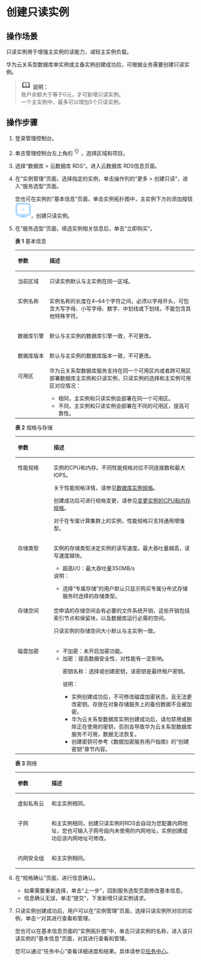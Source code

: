 # 创建只读实例<a name="rds_add_read_replica_pg"></a>

## 操作场景<a name="s9f95e14048064f63a1d9be0c9f685f07"></a>

只读实例用于增强主实例的读能力，减轻主实例负载。

华为云关系型数据库单实例或主备实例创建成功后，可根据业务需要创建只读实例。

>![](public_sys-resources/icon-note.gif) **说明：**   
>账户余额大于等于0元，才可新增只读实例。  
>一个主实例中，最多可以增加5个只读实例。  

## 操作步骤<a name="s738501c07aa4426eaeea764d9297251d"></a>

1.  登录管理控制台。
2.  单击管理控制台左上角的![](figures/Region灰色图标.png)，选择区域和项目。
3.  选择“数据库  \>  云数据库 RDS“。进入云数据库 RDS信息页面。
4.  在“实例管理“页面，选择指定的实例，单击操作列的“更多 \> 创建只读”，进入“服务选型”页面。

    您也可在实例的“基本信息“页面，单击实例拓扑图中，主实例下方的添加按钮![](figures/添加只读-26.png)，创建只读实例。

5.  在“服务选型”页面，填选实例相关信息后，单击“立即购买“。

    **表 1**  基本信息

    <a name="table374110104381"></a>
    <table><thead align="left"><tr id="rb89ee2680ad341c88d3dae6ce26e0bbb"><th class="cellrowborder" valign="top" width="17.669999999999998%" id="mcps1.2.3.1.1"><p id="a8e1ea4dccadf43b3a23421bc1ce2268a"><a name="a8e1ea4dccadf43b3a23421bc1ce2268a"></a><a name="a8e1ea4dccadf43b3a23421bc1ce2268a"></a>参数</p>
    </th>
    <th class="cellrowborder" valign="top" width="82.33%" id="mcps1.2.3.1.2"><p id="a9fa63d1ff45b4610bf73a3eb62e4ba87"><a name="a9fa63d1ff45b4610bf73a3eb62e4ba87"></a><a name="a9fa63d1ff45b4610bf73a3eb62e4ba87"></a>描述</p>
    </th>
    </tr>
    </thead>
    <tbody><tr id="re985d3e83e2940f0a844662d774985b3"><td class="cellrowborder" valign="top" width="17.669999999999998%" headers="mcps1.2.3.1.1 "><p id="a7f6c93c6dc024e75a7ad763abeeed623"><a name="a7f6c93c6dc024e75a7ad763abeeed623"></a><a name="a7f6c93c6dc024e75a7ad763abeeed623"></a>当前区域</p>
    </td>
    <td class="cellrowborder" valign="top" width="82.33%" headers="mcps1.2.3.1.2 "><p id="adf7fc0c3b6b34f4a9a4c808ffbc9bc96"><a name="adf7fc0c3b6b34f4a9a4c808ffbc9bc96"></a><a name="adf7fc0c3b6b34f4a9a4c808ffbc9bc96"></a>只读实例默认与主实例在同一区域。</p>
    </td>
    </tr>
    <tr id="r09dbcd8e7d9145e290afbbf334c988bd"><td class="cellrowborder" valign="top" width="17.669999999999998%" headers="mcps1.2.3.1.1 "><p id="ac7855025749c41a6af6984e088f66e3b"><a name="ac7855025749c41a6af6984e088f66e3b"></a><a name="ac7855025749c41a6af6984e088f66e3b"></a>实例名称</p>
    </td>
    <td class="cellrowborder" valign="top" width="82.33%" headers="mcps1.2.3.1.2 "><p id="aa4aaba6d2e084151aee6f1772bc7b2bd"><a name="aa4aaba6d2e084151aee6f1772bc7b2bd"></a><a name="aa4aaba6d2e084151aee6f1772bc7b2bd"></a>实例名称的长度在4~64个字符之间，必须以字母开头，可包含大写字母、小写字母、数字、中划线或下划线，不能包含其他特殊字符。</p>
    </td>
    </tr>
    <tr id="r9d09bfd516b14798a4888b86d7fed5fa"><td class="cellrowborder" valign="top" width="17.669999999999998%" headers="mcps1.2.3.1.1 "><p id="a15abca176028499babd933b839090f5e"><a name="a15abca176028499babd933b839090f5e"></a><a name="a15abca176028499babd933b839090f5e"></a>数据库引擎</p>
    </td>
    <td class="cellrowborder" valign="top" width="82.33%" headers="mcps1.2.3.1.2 "><p id="a696cfb29bbb1496797619e0489df6aeb"><a name="a696cfb29bbb1496797619e0489df6aeb"></a><a name="a696cfb29bbb1496797619e0489df6aeb"></a>默认与主实例的数据库引擎一致，不可更改。</p>
    </td>
    </tr>
    <tr id="r216f7256942a42eaa3bd6c7bcbabe851"><td class="cellrowborder" valign="top" width="17.669999999999998%" headers="mcps1.2.3.1.1 "><p id="aa85ac38952924c36baa8e440d145831f"><a name="aa85ac38952924c36baa8e440d145831f"></a><a name="aa85ac38952924c36baa8e440d145831f"></a>数据库版本</p>
    </td>
    <td class="cellrowborder" valign="top" width="82.33%" headers="mcps1.2.3.1.2 "><p id="zh-cn_topic_0104704897_p611818314226"><a name="zh-cn_topic_0104704897_p611818314226"></a><a name="zh-cn_topic_0104704897_p611818314226"></a>默认与主实例的数据库版本一致，不可更改。</p>
    </td>
    </tr>
    <tr id="r36a71173a2eb4727927e38f116c29a9c"><td class="cellrowborder" valign="top" width="17.669999999999998%" headers="mcps1.2.3.1.1 "><p id="a9633693a57b745308b99fd0f21c81c5e"><a name="a9633693a57b745308b99fd0f21c81c5e"></a><a name="a9633693a57b745308b99fd0f21c81c5e"></a>可用区</p>
    </td>
    <td class="cellrowborder" valign="top" width="82.33%" headers="mcps1.2.3.1.2 "><div class="p" id="zh-cn_topic_0104704897_p114913522132"><a name="zh-cn_topic_0104704897_p114913522132"></a><a name="zh-cn_topic_0104704897_p114913522132"></a>华为云关系型数据库服务支持在同一个可用区内或者跨可用区部署数据库主实例和只读实例，只读实例的选择和主实例可用区对应情况：<a name="u726b397bae614cd382ea471215ca9a96"></a><a name="u726b397bae614cd382ea471215ca9a96"></a><ul id="u726b397bae614cd382ea471215ca9a96"><li>相同，主实例和只读实例会部署在同一个可用区。</li><li>不同，主实例和只读实例会部署在不同的可用区，提高可靠性。</li></ul>
    </div>
    </td>
    </tr>
    </tbody>
    </table>

    **表 2**  规格与存储

    <a name="table1347794173811"></a>
    <table><thead align="left"><tr id="reea1444f54b7482fa3815dbe9dbe634f"><th class="cellrowborder" valign="top" width="20%" id="mcps1.2.3.1.1"><p id="aa1e09dcf216a440b94469aaae6b72510"><a name="aa1e09dcf216a440b94469aaae6b72510"></a><a name="aa1e09dcf216a440b94469aaae6b72510"></a>参数</p>
    </th>
    <th class="cellrowborder" valign="top" width="80%" id="mcps1.2.3.1.2"><p id="ab0911e657d3b4abcb1fd222aa87e3624"><a name="ab0911e657d3b4abcb1fd222aa87e3624"></a><a name="ab0911e657d3b4abcb1fd222aa87e3624"></a>描述</p>
    </th>
    </tr>
    </thead>
    <tbody><tr id="r00fdd9f8134240838d06a3321a77c2ce"><td class="cellrowborder" valign="top" width="20%" headers="mcps1.2.3.1.1 "><p id="a5859384263c14ec894f66ca225c4b2b1"><a name="a5859384263c14ec894f66ca225c4b2b1"></a><a name="a5859384263c14ec894f66ca225c4b2b1"></a>性能规格</p>
    </td>
    <td class="cellrowborder" valign="top" width="80%" headers="mcps1.2.3.1.2 "><p id="a6dd1e8437a244c7993a0392e5905ae97"><a name="a6dd1e8437a244c7993a0392e5905ae97"></a><a name="a6dd1e8437a244c7993a0392e5905ae97"></a>实例的CPU和内存。不同性能规格对应不同连接数和最大IOPS。</p>
    <p id="zh-cn_topic_0104704897_p781114612508"><a name="zh-cn_topic_0104704897_p781114612508"></a><a name="zh-cn_topic_0104704897_p781114612508"></a>关于性能规格详情，请参见<a href="https://support.huaweicloud.com/productdesc-rds/zh-cn_topic_0043898355.html" target="_blank" rel="noopener noreferrer">数据库实例规格</a>。</p>
    <p id="zh-cn_topic_0104704897_p5429821515"><a name="zh-cn_topic_0104704897_p5429821515"></a><a name="zh-cn_topic_0104704897_p5429821515"></a></p>
    <p id="zh-cn_topic_0104704897_p12042810516"><a name="zh-cn_topic_0104704897_p12042810516"></a><a name="zh-cn_topic_0104704897_p12042810516"></a></p>
    <p id="zh-cn_topic_0104704897_p4689621196"><a name="zh-cn_topic_0104704897_p4689621196"></a><a name="zh-cn_topic_0104704897_p4689621196"></a></p>
    <p id="zh-cn_topic_0104704897_p860165515523"><a name="zh-cn_topic_0104704897_p860165515523"></a><a name="zh-cn_topic_0104704897_p860165515523"></a>创建成功后可进行规格变更，请参见<a href="https://support.huaweicloud.com/usermanual-rds/zh-cn_topic_scale_rds.html" target="_blank" rel="noopener noreferrer">变更实例的CPU和内存规格</a>。</p>
    <p id="zh-cn_topic_0104704897_p4610514532"><a name="zh-cn_topic_0104704897_p4610514532"></a><a name="zh-cn_topic_0104704897_p4610514532"></a></p>
    <p id="zh-cn_topic_0104704897_p19542517536"><a name="zh-cn_topic_0104704897_p19542517536"></a><a name="zh-cn_topic_0104704897_p19542517536"></a></p>
    <p id="zh-cn_topic_0104704897_p38285458348"><a name="zh-cn_topic_0104704897_p38285458348"></a><a name="zh-cn_topic_0104704897_p38285458348"></a></p>
    <p id="p12755194085317"><a name="p12755194085317"></a><a name="p12755194085317"></a>对于在专属计算集群上的实例，性能规格只支持通用增强型。</p>
    </td>
    </tr>
    <tr id="rd48db41ccd0a42aaace73aa321ded210"><td class="cellrowborder" valign="top" width="20%" headers="mcps1.2.3.1.1 "><p id="a7665201e013c448889b5c690a28838ed"><a name="a7665201e013c448889b5c690a28838ed"></a><a name="a7665201e013c448889b5c690a28838ed"></a>存储类型</p>
    </td>
    <td class="cellrowborder" valign="top" width="80%" headers="mcps1.2.3.1.2 "><p id="a2fa36ff2f41d443d95434fc47d037a38"><a name="a2fa36ff2f41d443d95434fc47d037a38"></a><a name="a2fa36ff2f41d443d95434fc47d037a38"></a>实例的存储类型决定实例的读写速度。最大吞吐量越高，读写速度越快。</p>
    <a name="ul1995202413543"></a><a name="ul1995202413543"></a><ul id="ul1995202413543"><li>超高I/O：最大吞吐量350MB/s</li></ul>
    <div class="note" id="na8cf7543966c40e8b6b9e6dae66b9542"><a name="na8cf7543966c40e8b6b9e6dae66b9542"></a><a name="na8cf7543966c40e8b6b9e6dae66b9542"></a><span class="notetitle"> 说明： </span><div class="notebody"><a name="u0feebaf7275141479561a0ffac8ae532"></a><a name="u0feebaf7275141479561a0ffac8ae532"></a><ul id="u0feebaf7275141479561a0ffac8ae532"><li>选择<span class="uicontrol" id="u9a8f9a2be6204beca68a501fa92b2f7d"><a name="u9a8f9a2be6204beca68a501fa92b2f7d"></a><a name="u9a8f9a2be6204beca68a501fa92b2f7d"></a>“专属存储”</span>的用户默认只显示购买专属分布式存储服务时选择的存储类型。</li></ul>
    </div></div>
    </td>
    </tr>
    <tr id="rc2c662af50844f29956928f7f7936b37"><td class="cellrowborder" valign="top" width="20%" headers="mcps1.2.3.1.1 "><p id="a36c5159435ea4e93931bb4045e68b67e"><a name="a36c5159435ea4e93931bb4045e68b67e"></a><a name="a36c5159435ea4e93931bb4045e68b67e"></a>存储空间</p>
    </td>
    <td class="cellrowborder" valign="top" width="80%" headers="mcps1.2.3.1.2 "><p id="zh-cn_topic_0104704897_p253463643920"><a name="zh-cn_topic_0104704897_p253463643920"></a><a name="zh-cn_topic_0104704897_p253463643920"></a>您申请的存储空间会有必要的文件系统开销，这些开销包括索引节点和保留块，以及数据库运行必需的空间。</p>
    <p id="p9481145015"><a name="p9481145015"></a><a name="p9481145015"></a>只读实例的存储空间大小默认与主实例一致。</p>
    </td>
    </tr>
    <tr id="row15865034273"><td class="cellrowborder" valign="top" width="20%" headers="mcps1.2.3.1.1 "><p id="zh-cn_topic_0104704897_p595744141914"><a name="zh-cn_topic_0104704897_p595744141914"></a><a name="zh-cn_topic_0104704897_p595744141914"></a>磁盘加密</p>
    </td>
    <td class="cellrowborder" valign="top" width="80%" headers="mcps1.2.3.1.2 "><a name="u2597363a1b7143ff970ab2e4246958f6"></a><a name="u2597363a1b7143ff970ab2e4246958f6"></a><ul id="u2597363a1b7143ff970ab2e4246958f6"><li>不加密：未开启加密功能。</li><li>加密：提高数据安全性，对性能有一定影响。<p id="a17a16a1c2ad94e0792279ac47f7fae8e"><a name="a17a16a1c2ad94e0792279ac47f7fae8e"></a><a name="a17a16a1c2ad94e0792279ac47f7fae8e"></a>密钥名称：选择或创建密钥，该密钥是最终租户密钥。</p>
    <div class="note" id="n84f031fa78db48518e67cda11ff5ea41"><a name="n84f031fa78db48518e67cda11ff5ea41"></a><a name="n84f031fa78db48518e67cda11ff5ea41"></a><span class="notetitle"> 说明： </span><div class="notebody"><a name="uc8be307a454d46a08874a85a21814a71"></a><a name="uc8be307a454d46a08874a85a21814a71"></a><ul id="uc8be307a454d46a08874a85a21814a71"><li>实例创建成功后，不可修改磁盘加密状态，且无法更改密钥。存放在对象存储服务上的备份数据不会被加密。</li><li><span>华为云关系型数据库</span>实例创建成功后，请勿禁用或删除正在使用的密钥，否则会导致<span>华为云关系型数据库</span>服务不可用，数据无法恢复。</li><li>创建密钥可参考《数据加密服务用户指南》的“创建密钥”章节内容。</li></ul>
    </div></div>
    </li></ul>
    </td>
    </tr>
    </tbody>
    </table>

    **表 3**  网络

    <a name="table37304444569"></a>
    <table><thead align="left"><tr id="row1273164417563"><th class="cellrowborder" valign="top" width="18.81%" id="mcps1.2.3.1.1"><p id="p0966175011569"><a name="p0966175011569"></a><a name="p0966175011569"></a>参数</p>
    </th>
    <th class="cellrowborder" valign="top" width="81.19%" id="mcps1.2.3.1.2"><p id="p2731144465614"><a name="p2731144465614"></a><a name="p2731144465614"></a>描述</p>
    </th>
    </tr>
    </thead>
    <tbody><tr id="row1073164415564"><td class="cellrowborder" valign="top" width="18.81%" headers="mcps1.2.3.1.1 "><p id="p77311441563"><a name="p77311441563"></a><a name="p77311441563"></a>虚拟私有云</p>
    </td>
    <td class="cellrowborder" valign="top" width="81.19%" headers="mcps1.2.3.1.2 "><p id="p13731104420562"><a name="p13731104420562"></a><a name="p13731104420562"></a>和主实例相同。</p>
    </td>
    </tr>
    <tr id="row1173114475611"><td class="cellrowborder" valign="top" width="18.81%" headers="mcps1.2.3.1.1 "><p id="p1273115449568"><a name="p1273115449568"></a><a name="p1273115449568"></a>子网</p>
    </td>
    <td class="cellrowborder" valign="top" width="81.19%" headers="mcps1.2.3.1.2 "><p id="p1731174415614"><a name="p1731174415614"></a><a name="p1731174415614"></a>和主实例相同，创建只读实例时RDS会自动为您配置内网地址，您也可输入子网号段内未使用的内网地址，实例创建成功后该内网地址可修改。</p>
    </td>
    </tr>
    <tr id="row573117446566"><td class="cellrowborder" valign="top" width="18.81%" headers="mcps1.2.3.1.1 "><p id="p573164465611"><a name="p573164465611"></a><a name="p573164465611"></a>内网安全组</p>
    </td>
    <td class="cellrowborder" valign="top" width="81.19%" headers="mcps1.2.3.1.2 "><p id="p18524934105811"><a name="p18524934105811"></a><a name="p18524934105811"></a>和主实例相同。</p>
    </td>
    </tr>
    </tbody>
    </table>

6.  在“规格确认”页面，进行信息确认。
    -   如果需要重新选择，单击“上一步”，回到服务选型页面修改基本信息。
    -   信息确认无误，单击“提交“，下发新增只读实例请求。

7.  只读实例创建成功后，用户可以在“实例管理”页面，选择只读实例所对应的实例，单击![](figures/下拉选择.png)对其进行查看和管理。

    您也可以在基本信息页面的“实例拓扑图“中，单击只读实例的名称，进入该只读实例的“基本信息“页面，对其进行查看和管理。

    您可以通过“任务中心“查看详细进度和结果。具体请参见[任务中心](https://support.huaweicloud.com/usermanual-rds/rds_05_0007.html)。


